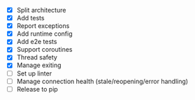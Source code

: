 * [x] Split architecture
* [x] Add tests
* [x] Report exceptions 
* [x] Add runtime config
* [x] Add e2e tests
* [x] Support coroutines
* [x] Thread safety
* [x] Manage exiting
* [ ] Set up linter
* [ ] Manage connection health (stale/reopening/error handling)
* [ ] Release to pip